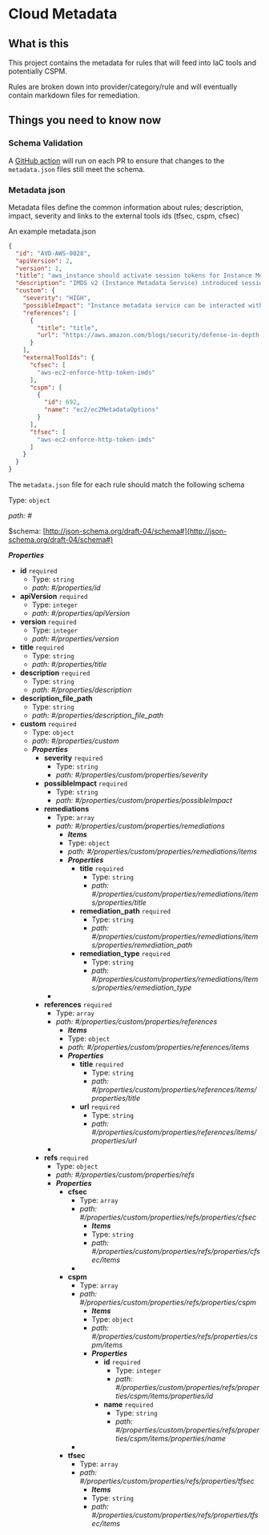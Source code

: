 # Cloud Metadata

## What is this

This project contains the metadata for rules that will feed into IaC tools and potentially CSPM.

Rules are broken down into provider/category/rule and will eventually contain markdown files for remediation.

## Things you need to know now

### Schema Validation

A [GitHub action](.github/workflows/validate_metadata.yaml) will run on each PR to ensure that changes to the `metadata.json` files still meet the schema.

### Metadata json

Metadata files define the common information about rules; description, impact, severity and links to the external tools ids (tfsec, cspm, cfsec)

An example metadata.json

```json
{
  "id": "AVD-AWS-0028",
  "apiVersion": 2,
  "version": 1,
  "title": "aws_instance should activate session tokens for Instance Metadata Service.",
  "description": "IMDS v2 (Instance Metadata Service) introduced session authentication tokens which improve security when talking to IMDS.\nBy default eaws_instance resource sets IMDS session auth tokens to be optional. \nTo fully protect IMDS you need to enable session tokens by using metadata_options block and its http_tokens variable set to required.",
  "custom": {
    "severity": "HIGH",
    "possibleImpact": "Instance metadata service can be interacted with freely",
    "references": [
      {
        "title": "title",
        "url": "https://aws.amazon.com/blogs/security/defense-in-depth-open-firewalls-reverse-proxies-ssrf-vulnerabilities-ec2-instance-metadata-service"
      }
    ],
    "externalToolIds": {
      "cfsec": [
        "aws-ec2-enforce-http-token-imds"
      ],
      "cspm": [
        {
          "id": 692,
          "name": "ec2/ec2MetadataOptions"
        }
      ],
      "tfsec": [
        "aws-ec2-enforce-http-token-imds"
      ]
    }
  }
}
```

The `metadata.json` file for each rule should match the following schema

Type: `object`

<i id="#">path: #</i>

&#36;schema: [http://json-schema.org/draft-04/schema#](http://json-schema.org/draft-04/schema#)

**_Properties_**

 - <b id="#/properties/id">id</b> `required`
	 - Type: `string`
	 - <i id="#/properties/id">path: #/properties/id</i>
 - <b id="#/properties/apiVersion">apiVersion</b> `required`
	 - Type: `integer`
	 - <i id="#/properties/apiVersion">path: #/properties/apiVersion</i>
 - <b id="#/properties/version">version</b> `required`
	 - Type: `integer`
	 - <i id="#/properties/version">path: #/properties/version</i>
 - <b id="#/properties/title">title</b> `required`
	 - Type: `string`
	 - <i id="#/properties/title">path: #/properties/title</i>
 - <b id="#/properties/description">description</b> `required`
	 - Type: `string`
	 - <i id="#/properties/description">path: #/properties/description</i>
 - <b id="#/properties/description_file_path">description_file_path</b>
	 - Type: `string`
	 - <i id="#/properties/description_file_path">path: #/properties/description_file_path</i>
 - <b id="#/properties/custom">custom</b> `required`
	 - Type: `object`
	 - <i id="#/properties/custom">path: #/properties/custom</i>
	 - **_Properties_**
		 - <b id="#/properties/custom/properties/severity">severity</b> `required`
			 - Type: `string`
			 - <i id="#/properties/custom/properties/severity">path: #/properties/custom/properties/severity</i>
		 - <b id="#/properties/custom/properties/possibleImpact">possibleImpact</b> `required`
			 - Type: `string`
			 - <i id="#/properties/custom/properties/possibleImpact">path: #/properties/custom/properties/possibleImpact</i>
		 - <b id="#/properties/custom/properties/remediations">remediations</b>
			 - Type: `array`
			 - <i id="#/properties/custom/properties/remediations">path: #/properties/custom/properties/remediations</i>
				 - **_Items_**
				 - Type: `object`
				 - <i id="#/properties/custom/properties/remediations/items">path: #/properties/custom/properties/remediations/items</i>
				 - **_Properties_**
					 - <b id="#/properties/custom/properties/remediations/items/properties/title">title</b> `required`
						 - Type: `string`
						 - <i id="#/properties/custom/properties/remediations/items/properties/title">path: #/properties/custom/properties/remediations/items/properties/title</i>
					 - <b id="#/properties/custom/properties/remediations/items/properties/remediation_path">remediation_path</b> `required`
						 - Type: `string`
						 - <i id="#/properties/custom/properties/remediations/items/properties/remediation_path">path: #/properties/custom/properties/remediations/items/properties/remediation_path</i>
					 - <b id="#/properties/custom/properties/remediations/items/properties/remediation_type">remediation_type</b> `required`
						 - Type: `string`
						 - <i id="#/properties/custom/properties/remediations/items/properties/remediation_type">path: #/properties/custom/properties/remediations/items/properties/remediation_type</i>
			 - 
		 - <b id="#/properties/custom/properties/references">references</b> `required`
			 - Type: `array`
			 - <i id="#/properties/custom/properties/references">path: #/properties/custom/properties/references</i>
				 - **_Items_**
				 - Type: `object`
				 - <i id="#/properties/custom/properties/references/items">path: #/properties/custom/properties/references/items</i>
				 - **_Properties_**
					 - <b id="#/properties/custom/properties/references/items/properties/title">title</b> `required`
						 - Type: `string`
						 - <i id="#/properties/custom/properties/references/items/properties/title">path: #/properties/custom/properties/references/items/properties/title</i>
					 - <b id="#/properties/custom/properties/references/items/properties/url">url</b> `required`
						 - Type: `string`
						 - <i id="#/properties/custom/properties/references/items/properties/url">path: #/properties/custom/properties/references/items/properties/url</i>
			 - 
		 - <b id="#/properties/custom/properties/refs">refs</b> `required`
			 - Type: `object`
			 - <i id="#/properties/custom/properties/refs">path: #/properties/custom/properties/refs</i>
			 - **_Properties_**
				 - <b id="#/properties/custom/properties/refs/properties/cfsec">cfsec</b>
					 - Type: `array`
					 - <i id="#/properties/custom/properties/refs/properties/cfsec">path: #/properties/custom/properties/refs/properties/cfsec</i>
						 - **_Items_**
						 - Type: `string`
						 - <i id="#/properties/custom/properties/refs/properties/cfsec/items">path: #/properties/custom/properties/refs/properties/cfsec/items</i>
					 - 
				 - <b id="#/properties/custom/properties/refs/properties/cspm">cspm</b>
					 - Type: `array`
					 - <i id="#/properties/custom/properties/refs/properties/cspm">path: #/properties/custom/properties/refs/properties/cspm</i>
						 - **_Items_**
						 - Type: `object`
						 - <i id="#/properties/custom/properties/refs/properties/cspm/items">path: #/properties/custom/properties/refs/properties/cspm/items</i>
						 - **_Properties_**
							 - <b id="#/properties/custom/properties/refs/properties/cspm/items/properties/id">id</b> `required`
								 - Type: `integer`
								 - <i id="#/properties/custom/properties/refs/properties/cspm/items/properties/id">path: #/properties/custom/properties/refs/properties/cspm/items/properties/id</i>
							 - <b id="#/properties/custom/properties/refs/properties/cspm/items/properties/name">name</b> `required`
								 - Type: `string`
								 - <i id="#/properties/custom/properties/refs/properties/cspm/items/properties/name">path: #/properties/custom/properties/refs/properties/cspm/items/properties/name</i>
					 - 
				 - <b id="#/properties/custom/properties/refs/properties/tfsec">tfsec</b>
					 - Type: `array`
					 - <i id="#/properties/custom/properties/refs/properties/tfsec">path: #/properties/custom/properties/refs/properties/tfsec</i>
						 - **_Items_**
						 - Type: `string`
						 - <i id="#/properties/custom/properties/refs/properties/tfsec/items">path: #/properties/custom/properties/refs/properties/tfsec/items</i>
